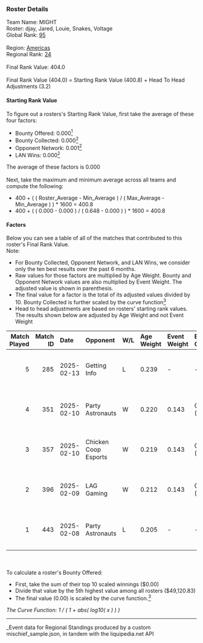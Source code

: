 ### Roster Details<br />
Team Name: MIGHT<br />
Roster: djay, Jared, Louie, Snakes, Voltage<br />
Global Rank: [95](../../standings_global_2025_07_07.md)<br />
<br />
Region: [Americas]( ../../standings_americas_2025_07_07.md)<br />
Regional Rank: [24]( ../../standings_americas_2025_07_07.md)<br />
<br />
Final Rank Value:  404.0<br />
<br />
Final Rank Value (404.0) = Starting Rank Value (400.8) + Head To Head Adjustments (3.2)<br />

#### Starting Rank Value<br />
To figure out a rosters's Starting Rank Value, first take the average of these four factors:<br />
- Bounty Offered: 0.000[<sup>1</sup>](#table2)
- Bounty Collected: 0.000[<sup>2</sup>](#table1)
- Opponent Network: 0.001[<sup>2</sup>](#table1)
- LAN Wins: 0.000[<sup>2</sup>](#table1)

The average of these factors is 0.000<br />
<br />
Next, take the maximum and minimum average across all teams and compute the following:<br />
- 400 + ( ( Roster_Average - Min_Average ) / ( Max_Average - Min_Average ) ) * 1600 = 400.8
- 400 + ( ( 0.000 - 0.000 ) / ( 0.648 - 0.000 ) ) * 1600 = 400.8


#### Factors<br />
Below you can see a table of all of the matches that contributed to this roster's Final Rank Value.<br />
Note:<br />

- For Bounty Collected, Opponent Network, and LAN Wins, we consider only the ten best results over the past 6 months.
- Raw values for those factors are multiplied by Age Weight. Bounty and Opponent Network values are also multiplied by Event Weight. The adjusted value is shown in parenthesis.
- The final value for a factor is the total of its adjusted values divided by 10. Bounty Collected is further scaled by the curve function[<sup>3</sup>](#curveFunction)
- Head to head adjustments are based on rosters' starting rank values. The results shown below are adjusted by Age Weight and not Event Weight
<span id="table1"></span><br />


| Match Played | Match ID | Date       | Opponent             | W/L | Age Weight | Event Weight | Bounty Collected | Opponent Network | LAN Wins  | H2H Adj. | Roster                              |
| -: | -: | :- | :- | :- | :- | :- | :- | :- | :- | -: | :- |
|            5 |      285 | 2025-02-13 | Getting Info         | L   | 0.239      | -            | -                | -                | -         |    -3.87 | djay, Jared, Louie, Snakes, Voltage |
|            4 |      351 | 2025-02-10 | Party Astronauts     | W   | 0.220      | 0.143        | 0.000 (0.000)    | 0.327 (0.010)    | 0 (0.000) |     3.55 | djay, Jared, Louie, Snakes, Voltage |
|            3 |      357 | 2025-02-10 | Chicken Coop Esports | W   | 0.219      | 0.143        | 0.000 (0.000)    | 0.081 (0.003)    | 0 (0.000) |     3.43 | djay, Jared, Louie, Snakes, Voltage |
|            2 |      396 | 2025-02-09 | LAG Gaming           | W   | 0.212      | 0.143        | 0.000 (0.000)    | 0.000 (0.000)    | 0 (0.000) |     3.33 | djay, Jared, Louie, Snakes, Voltage |
|            1 |      443 | 2025-02-08 | Party Astronauts     | L   | 0.205      | -            | -                | -                | -         |    -3.23 | djay, Jared, Louie, Snakes, Voltage |

<br />
<span id="table2"></span><br />
To calculate a roster's Bounty Offered:<br />

- First, take the sum of their top 10 scaled winnings ($0.00)
- Divide that value by the 5th highest value among all rosters ($49,120.83)
- The final value (0.00) is scaled by the curve function.[<sup>3</sup>](#curveFunction)

<span id="curveFunction"></span>_The Curve Function: 1 / ( 1 + abs( log10( x ) ) )_<br />

---
_Event data for Regional Standings produced by a custom mischief_sample.json, in tandem with the liquipedia.net API<br />
